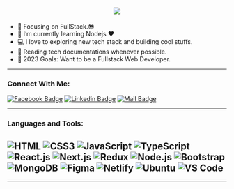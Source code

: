 <h1 align="center">
  <a href="https://git.io/typing-svg">
    <img src="https://readme-typing-svg.herokuapp.com?font=Roboto&size=25&pause=1000&color=3E95E9&background=C6FF7700&width=435&lines=This+is+Sifat+Niloy;Nice+to+meet+You+!&center=true&size=30">
  </a>
</h1>


- 🔭 Focusing on FullStack.😎
- 🌱 I’m currently learning Nodejs ❤
- 💻 I love to exploring new tech stack and building cool stuffs.
- 📰 Reading tech documentations whenever possible.
- 🥅 2023 Goals: Want to be a Fullstack Web Developer.
<!-- - ⚡ Fun fact: Equal is Not Always Equal in Javascript.🤣 -->

---

### Connect With Me:

[![Facebook Badge](https://img.shields.io/badge/Facebook-1877F2?style=for-the-badge&logo=facebook&logoColor=white)](https://facebook.com/sifat.niloy.39)
[![Linkedin Badge](https://img.shields.io/badge/LinkedIn-0077B5?style=for-the-badge&logo=linkedin&logoColor=white)](https://www.linkedin.com/in/sifat-niloy/) 
[![Mail Badge](https://img.shields.io/badge/Gmail-D14836?style=for-the-badge&logo=gmail&logoColor=white)](mailto:sifatniloy18@gmail.com)

---

### Languages and Tools:


![HTML](https://img.shields.io/badge/HTML5-E34F26?style=flat-square&logo=html5&logoColor=white)
![CSS3](https://img.shields.io/badge/CSS3-1572B6?style=flat-square&logo=css3&logoColor=white)
![JavaScript](https://img.shields.io/badge/JavaScript-F7DF1E?style=flat-square&logo=javascript&logoColor=black)
![TypeScript](https://img.shields.io/badge/TypeScript-007ACC?style=flat-square&logo=typescript&logoColor=white)
![React.js](https://img.shields.io/badge/React.js-0081CB?style=flat-square&logo=react&logoColor=61DAFB)
![Next.js](https://img.shields.io/badge/Next.js-f7f7f7?style=flastic&logo=Next.js&logoColor=000000)
![Redux](https://img.shields.io/badge/Redux-black?style=flastic&logo=Redux&logoColor=764ABC)
![Node.js](https://img.shields.io/badge/Node.js-43853D?style=flat-square&logo=node.js&logoColor=white)
![Bootstrap](https://img.shields.io/badge/Bootstrap-563D7C?style=flat-square&logo=bootstrap&logoColor=white)
![MongoDB](https://img.shields.io/badge/MongoDB-F7F7F7?style=flat-square&logo=mongodb&logoColor=49A248)
![Figma](https://img.shields.io/badge/Figma-f7f7f7?style=flastic&logo=Figma&logoColor=F24E1E)
![Netlify](https://img.shields.io/badge/Netlify-00C7B7?style=flat-square&logo=netlify&logoColor=white)
![Ubuntu](https://img.shields.io/badge/Ubuntu-E05924?style=flat-square&logo=ubuntu&logoColor=black)
![VS Code](https://img.shields.io/badge/VisualStudio-2C2B30?style=flastic&logo=VisualStudioCode&logoColor=007ACC)
---
<!-- 
### My Github Status:

<a href="https://github.com/SifatNiloy"><img align="center" src="https://github-readme-stats.vercel.app/api?username=SifatNiloy&show_icons=true&include_all_commits=true&theme=nightowl&hide_border=true" alt="sifat's github status" /></a>
 -->

---
